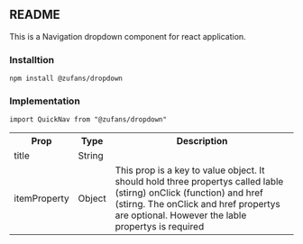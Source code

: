 ## README
<p>This is a Navigation dropdown component for react application.</p>

### Installtion
<code>npm install @zufans/dropdown</code>
<br>

### Implementation
<code>import QuickNav from "@zufans/dropdown"</code>
<br>

<table>
    <tr>
        <th>Prop</th>
        <th>Type</th>
        <th>Description</th>
    </tr>
    <tr>
        <td>title</td>
        <td>String</td>
        <td></td>
    </tr>
    <tr>
        <td>itemProperty</td>
        <td>Object</td>
        <td>This prop is a key to value object. It should hold three propertys called lable (stirng) onClick (function) and href (stirng. The onClick and href propertys are optional. However the lable propertys is required </td>
    </tr>
</table>

